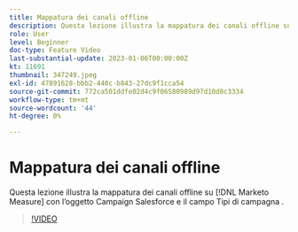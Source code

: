 ```yaml
---
title: Mappatura dei canali offline
description: Questa lezione illustra la mappatura dei canali offline su [!DNL Marketo Measure] con l’oggetto Campaign Salesforce e il campo Tipi di campagna .
role: User
level: Beginner
doc-type: Feature Video
last-substantial-update: 2023-01-06T00:00:00Z
kt: 11691
thumbnail: 347249.jpeg
exl-id: 47891628-bbb2-440c-b843-27dc9f1cca54
source-git-commit: 772ca501ddfe02d4c9f06580989d97d10d8c3334
workflow-type: tm+mt
source-wordcount: '44'
ht-degree: 0%

---
```


# Mappatura dei canali offline

Questa lezione illustra la mappatura dei canali offline su [!DNL Marketo Measure] con l’oggetto Campaign Salesforce e il campo Tipi di campagna .

>[!VIDEO](https://video.tv.adobe.com/v/347249/?quality=12&learn=on)

